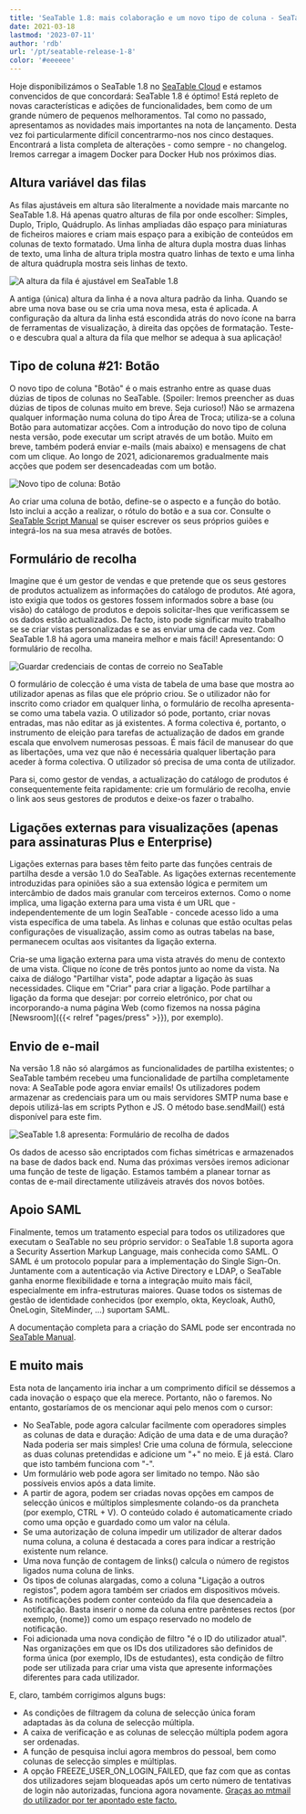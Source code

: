 ```yaml
---
title: 'SeaTable 1.8: mais colaboração e um novo tipo de coluna - SeaTable'
date: 2021-03-18
lastmod: '2023-07-11'
author: 'rdb'
url: '/pt/seatable-release-1-8'
color: '#eeeeee'
---
```


Hoje disponibilizámos o SeaTable 1.8 no [SeaTable Cloud](https://cloud.seatable.io) e estamos convencidos de que concordará: SeaTable 1.8 é óptimo! Está repleto de novas características e adições de funcionalidades, bem como de um grande número de pequenos melhoramentos. Tal como no passado, apresentamos as novidades mais importantes na nota de lançamento. Desta vez foi particularmente difícil concentrarmo-nos nos cinco destaques. Encontrará a lista completa de alterações - como sempre - no changelog. Iremos carregar a imagem Docker para Docker Hub nos próximos dias.

## Altura variável das filas

As filas ajustáveis em altura são literalmente a novidade mais marcante no SeaTable 1.8. Há apenas quatro alturas de fila por onde escolher: Simples, Duplo, Triplo, Quádruplo. As linhas ampliadas dão espaço para miniaturas de ficheiros maiores e criam mais espaço para a exibição de conteúdos em colunas de texto formatado. Uma linha de altura dupla mostra duas linhas de texto, uma linha de altura tripla mostra quatro linhas de texto e uma linha de altura quádrupla mostra seis linhas de texto.

![A altura da fila é ajustável em SeaTable 1.8](images/SeaTable1.8_CustomizableRowHeight_1498x646.png)

A antiga (única) altura da linha é a nova altura padrão da linha. Quando se abre uma nova base ou se cria uma nova mesa, esta é aplicada. A configuração da altura da linha está escondida atrás do novo ícone na barra de ferramentas de visualização, à direita das opções de formatação. Teste-o e descubra qual a altura da fila que melhor se adequa à sua aplicação!

## Tipo de coluna #21: Botão

O novo tipo de coluna "Botão" é o mais estranho entre as quase duas dúzias de tipos de colunas no SeaTable. (Spoiler: Iremos preencher as duas dúzias de tipos de colunas muito em breve. Seja curioso!) Não se armazena qualquer informação numa coluna do tipo Área de Troca; utiliza-se a coluna Botão para automatizar acções. Com a introdução do novo tipo de coluna nesta versão, pode executar um script através de um botão. Muito em breve, também poderá enviar e-mails (mais abaixo) e mensagens de chat com um clique. Ao longo de 2021, adicionaremos gradualmente mais acções que podem ser desencadeadas com um botão.

![Novo tipo de coluna: Botão](images/SeaTable1.8_ColumnType_Button_1500x708.png)

Ao criar uma coluna de botão, define-se o aspecto e a função do botão. Isto inclui a acção a realizar, o rótulo do botão e a sua cor. Consulte o [SeaTable Script Manual](https://seatable.github.io/seatable-scripts/) se quiser escrever os seus próprios guiões e integrá-los na sua mesa através de botões.

## Formulário de recolha

Imagine que é um gestor de vendas e que pretende que os seus gestores de produtos actualizem as informações do catálogo de produtos. Até agora, isto exigia que todos os gestores fossem informados sobre a base (ou visão) do catálogo de produtos e depois solicitar-lhes que verificassem se os dados estão actualizados. De facto, isto pode significar muito trabalho se se criar vistas personalizadas e se as enviar uma de cada vez. Com SeaTable 1.8 há agora uma maneira melhor e mais fácil! Apresentando: O formulário de recolha.

![Guardar credenciais de contas de correio no SeaTable](images/SeaTable1.8_MailAccount_1500x495.png)

O formulário de colecção é uma vista de tabela de uma base que mostra ao utilizador apenas as filas que ele próprio criou. Se o utilizador não for inscrito como criador em qualquer linha, o formulário de recolha apresenta-se como uma tabela vazia. O utilizador só pode, portanto, criar novas entradas, mas não editar as já existentes. A forma colectiva é, portanto, o instrumento de eleição para tarefas de actualização de dados em grande escala que envolvem numerosas pessoas. É mais fácil de manusear do que as libertações, uma vez que não é necessária qualquer libertação para aceder à forma colectiva. O utilizador só precisa de uma conta de utilizador.

Para si, como gestor de vendas, a actualização do catálogo de produtos é consequentemente feita rapidamente: crie um formulário de recolha, envie o link aos seus gestores de produtos e deixe-os fazer o trabalho.

## Ligações externas para visualizações (apenas para assinaturas Plus e Enterprise)

Ligações externas para bases têm feito parte das funções centrais de partilha desde a versão 1.0 do SeaTable. As ligações externas recentemente introduzidas para opiniões são a sua extensão lógica e permitem um intercâmbio de dados mais granular com terceiros externos. Como o nome implica, uma ligação externa para uma vista é um URL que - independentemente de um login SeaTable - concede acesso lido a uma vista específica de uma tabela. As linhas e colunas que estão ocultas pelas configurações de visualização, assim como as outras tabelas na base, permanecem ocultas aos visitantes da ligação externa.

Cria-se uma ligação externa para uma vista através do menu de contexto de uma vista. Clique no ícone de três pontos junto ao nome da vista. Na caixa de diálogo "Partilhar vista", pode adaptar a ligação às suas necessidades. Clique em "Criar" para criar a ligação. Pode partilhar a ligação da forma que desejar: por correio eletrónico, por chat ou incorporando-a numa página Web (como fizemos na nossa página [Newsroom]({{< relref "pages/press" >}}), por exemplo).

## Envio de e-mail

Na versão 1.8 não só alargámos as funcionalidades de partilha existentes; o SeaTable também recebeu uma funcionalidade de partilha completamente nova: A SeaTable pode agora enviar emails! Os utilizadores podem armazenar as credenciais para um ou mais servidores SMTP numa base e depois utilizá-las em scripts Python e JS. O método base.sendMail() está disponível para este fim.

![SeaTable 1.8 apresenta: Formulário de recolha de dados](images/SeaTable1.8_DataCollectionTable_1500x495.png)

Os dados de acesso são encriptados com fichas simétricas e armazenados na base de dados back end. Numa das próximas versões iremos adicionar uma função de teste de ligação. Estamos também a planear tornar as contas de e-mail directamente utilizáveis através dos novos botões.

## Apoio SAML

Finalmente, temos um tratamento especial para todos os utilizadores que executam o SeaTable no seu próprio servidor: o SeaTable 1.8 suporta agora a Security Assertion Markup Language, mais conhecida como SAML. O SAML é um protocolo popular para a implementação do Single Sign-On. Juntamente com a autenticação via Active Directory e LDAP, o SeaTable ganha enorme flexibilidade e torna a integração muito mais fácil, especialmente em infra-estruturas maiores. Quase todos os sistemas de gestão de identidade conhecidos (por exemplo, okta, Keycloak, Auth0, OneLogin, SiteMinder, ...) suportam SAML.

A documentação completa para a criação do SAML pode ser encontrada no [SeaTable Manual](https://manual.seatable.io/config/enterprise/saml/).

## E muito mais

Esta nota de lançamento iria inchar a um comprimento difícil se déssemos a cada inovação o espaço que ela merece. Portanto, não o faremos. No entanto, gostaríamos de os mencionar aqui pelo menos com o cursor:

- No SeaTable, pode agora calcular facilmente com operadores simples as colunas de data e duração: Adição de uma data e de uma duração? Nada poderia ser mais simples! Crie uma coluna de fórmula, seleccione as duas colunas pretendidas e adicione um "+" no meio. E já está. Claro que isto também funciona com "-".
- Um formulário web pode agora ser limitado no tempo. Não são possíveis envios após a data limite.
- A partir de agora, podem ser criadas novas opções em campos de selecção únicos e múltiplos simplesmente colando-os da prancheta (por exemplo, CTRL + V). O conteúdo colado é automaticamente criado como uma opção e guardado como um valor na célula.
- Se uma autorização de coluna impedir um utilizador de alterar dados numa coluna, a coluna é destacada a cores para indicar a restrição existente num relance.
- Uma nova função de contagem de links() calcula o número de registos ligados numa coluna de links.
- Os tipos de colunas alargadas, como a coluna "Ligação a outros registos", podem agora também ser criados em dispositivos móveis.
- As notificações podem conter conteúdo da fila que desencadeia a notificação. Basta inserir o nome da coluna entre parênteses rectos (por exemplo, {nome}) como um espaço reservado no modelo de notificação.
- Foi adicionada uma nova condição de filtro "é o ID do utilizador atual". Nas organizações em que os IDs dos utilizadores são definidos de forma única (por exemplo, IDs de estudantes), esta condição de filtro pode ser utilizada para criar uma vista que apresente informações diferentes para cada utilizador.

E, claro, também corrigimos alguns bugs:

- As condições de filtragem da coluna de selecção única foram adaptadas às da coluna de selecção múltipla.
- A caixa de verificação e as colunas de selecção múltipla podem agora ser ordenadas.
- A função de pesquisa inclui agora membros do pessoal, bem como colunas de selecção simples e múltiplas.
- A opção FREEZE_USER_ON_LOGIN_FAILED, que faz com que as contas dos utilizadores sejam bloqueadas após um certo número de tentativas de login não autorizadas, funciona agora novamente. [Graças ao mtmail do utilizador por ter apontado este facto.](https://forum.seatable.io/t/v1-7-1-freeze-account-and-fail2ban/296)
